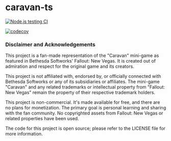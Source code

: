 # caravan-ts

[![Node.js testing CI](https://github.com/AtilioA/caravan-ts/actions/workflows/ci.yml/badge.svg)](https://github.com/AtilioA/caravan-ts/actions/workflows/ci.yml)

[![codecov](https://codecov.io/gh/AtilioA/caravan-ts/graph/badge.svg?token=I3D616S25M)](https://codecov.io/gh/AtilioA/caravan-ts)

### Disclaimer and Acknowledgements

This project is a fan-made representation of the "Caravan" mini-game as featured in Bethesda Softworks' Fallout: New Vegas. It is created out of admiration and respect for the original game and its creators.

This project is not affiliated with, endorsed by, or officially connected with Bethesda Softworks or any of its subsidiaries or affiliates. The mini-game "Caravan" and any related trademarks or intellectual property from "Fallout: New Vegas" remain the property of their respective trademark holders.

This project is non-commercial. It's made available for free, and there are no plans for monetization. The primary goal is personal learning and sharing with the fan community. No copyrighted assets from Fallout: New Vegas or related properties have been used.

The code for this project is open source; please refer to the LICENSE file for more information.
